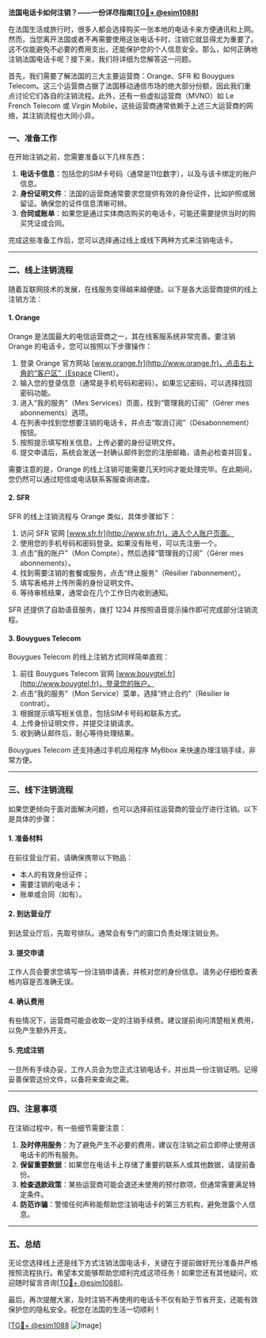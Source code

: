 **法国电话卡如何注销？——一份详尽指南[[TG💪+ @esim1088](https://t.me/s/esim1088)]**

在法国生活或旅行时，很多人都会选择购买一张本地的电话卡来方便通讯和上网。然而，当您离开法国或者不再需要使用这张电话卡时，注销它就显得尤为重要了。这不仅能避免不必要的费用支出，还能保护您的个人信息安全。那么，如何正确地注销法国电话卡呢？接下来，我们将详细为您解答这一问题。

首先，我们需要了解法国的三大主要运营商：Orange、SFR 和 Bouygues Telecom。这三个运营商占据了法国移动通信市场的绝大部分份额，因此我们重点讨论它们各自的注销流程。此外，还有一些虚拟运营商（MVNO）如 Le French Telecom 或 Virgin Mobile，这些运营商通常依赖于上述三大运营商的网络，其注销流程也大同小异。

### **一、准备工作**

在开始注销之前，您需要准备以下几样东西：

1. **电话卡信息**：包括您的SIM卡号码（通常是11位数字），以及与该卡绑定的账户信息。
2. **身份证明文件**：法国的运营商通常要求您提供有效的身份证件，比如护照或居留证。确保您的证件信息清晰可辨。
3. **合同或账单**：如果您是通过实体商店购买的电话卡，可能还需要提供当时的购买凭证或合同。

完成这些准备工作后，您可以选择通过线上或线下两种方式来注销电话卡。

---

### **二、线上注销流程**

随着互联网技术的发展，在线服务变得越来越便捷。以下是各大运营商提供的线上注销方法：

#### **1. Orange**
Orange 是法国最大的电信运营商之一，其在线客服系统非常完善。要注销 Orange 的电话卡，您可以按照以下步骤操作：

1. 登录 Orange 官方网站 [www.orange.fr](http://www.orange.fr)，点击右上角的“客户区”（Espace Client）。
2. 输入您的登录信息（通常是手机号码和密码）。如果忘记密码，可以选择找回密码功能。
3. 进入“我的服务”（Mes Services）页面，找到“管理我的订阅”（Gérer mes abonnements）选项。
4. 在列表中找到您想要注销的电话卡，并点击“取消订阅”（Désabonnement）按钮。
5. 按照提示填写相关信息，上传必要的身份证明文件。
6. 提交申请后，系统会发送一封确认邮件到您的注册邮箱，请务必检查并回复。

需要注意的是，Orange 的线上注销可能需要几天时间才能处理完毕。在此期间，您仍然可以通过短信或电话联系客服查询进度。

#### **2. SFR**
SFR 的线上注销流程与 Orange 类似，具体步骤如下：

1. 访问 SFR 官网 [www.sfr.fr](http://www.sfr.fr)，进入个人账户页面。
2. 使用您的手机号码和密码登录。如果没有账号，可以先注册一个。
3. 点击“我的账户”（Mon Compte），然后选择“管理我的订阅”（Gérer mes abonnements）。
4. 找到需要注销的套餐或服务，点击“终止服务”（Résilier l’abonnement）。
5. 填写表格并上传所需的身份证明文件。
6. 等待审核结果，通常会在几个工作日内收到通知。

SFR 还提供了自助语音服务，拨打 1234 并按照语音提示操作即可完成部分注销流程。

#### **3. Bouygues Telecom**
Bouygues Telecom 的线上注销方式同样简单直观：

1. 前往 Bouygues Telecom 官网 [www.bouygtel.fr](http://www.bouygtel.fr)，登录您的账户。
2. 点击“我的服务”（Mon Service）菜单，选择“终止合约”（Résilier le contrat）。
3. 根据提示填写相关信息，包括SIM卡号码和联系方式。
4. 上传身份证明文件，并提交注销请求。
5. 收到确认邮件后，耐心等待处理结果。

Bouygues Telecom 还支持通过手机应用程序 MyBbox 来快速办理注销手续，非常方便。

---

### **三、线下注销流程**

如果您更倾向于面对面解决问题，也可以选择前往运营商的营业厅进行注销。以下是具体的步骤：

#### **1. 准备材料**
在前往营业厅前，请确保携带以下物品：
- 本人的有效身份证件；
- 需要注销的电话卡；
- 账单或合同（如有）。

#### **2. 到达营业厅**
到达营业厅后，先取号排队。通常会有专门的窗口负责处理注销业务。

#### **3. 提交申请**
工作人员会要求您填写一份注销申请表，并核对您的身份信息。请务必仔细检查表格内容是否准确无误。

#### **4. 确认费用**
有些情况下，运营商可能会收取一定的注销手续费。建议提前询问清楚相关费用，以免产生额外开支。

#### **5. 完成注销**
一旦所有手续办妥，工作人员会为您正式注销电话卡，并出具一份注销证明。记得妥善保管这份文件，以备将来查询之需。

---

### **四、注意事项**

在注销过程中，有一些细节需要注意：

1. **及时停用服务**：为了避免产生不必要的费用，建议在注销之前立即停止使用该电话卡的所有服务。
2. **保留重要数据**：如果您在电话卡上存储了重要的联系人或其他数据，请提前备份。
3. **检查退款政策**：某些运营商可能会退还未使用的预付款项，但通常需要满足特定条件。
4. **防范诈骗**：警惕任何声称能帮助您注销电话卡的第三方机构，避免泄露个人信息。

---

### **五、总结**

无论您选择线上还是线下方式注销法国电话卡，关键在于提前做好充分准备并严格按照流程执行。希望本文能够帮助您顺利完成这项任务！如果您还有其他疑问，欢迎随时留言咨询[[TG💪+ @esim1088](https://t.me/s/esim1088)]。

最后，再次提醒大家，及时注销不再使用的电话卡不仅有助于节省开支，还能有效保护您的隐私安全。祝您在法国的生活一切顺利！

[[TG💪+ @esim1088](https://t.me/s/esim1088) ![Image](https://i.postimg.cc/4NQfJmqS/Snipaste-2025-05-13-00-14-12.png)]